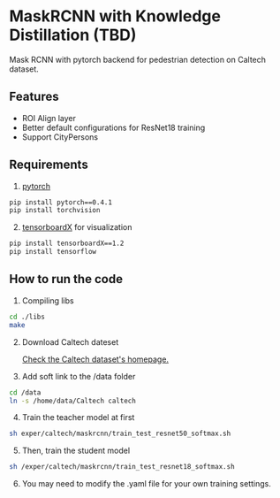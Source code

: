 # MaskRCNN with Knowledge Distillation (TBD)
Mask RCNN with pytorch backend for pedestrian detection on Caltech dataset.

## Features
- ROI Align layer
- Better default configurations for ResNet18 training
- Support CityPersons

## Requirements
1. [pytorch](http://pytorch.org/)
```bash
pip install pytorch==0.4.1
pip install torchvision
```
2. [tensorboardX](https://github.com/lanpa/tensorboard-pytorch) for visualization
```bash
pip install tensorboardX==1.2
pip install tensorflow
```
## How to run the code
1. Compiling libs
```bash
cd ./libs
make
```
2. Download Caltech dateset

    [Check the Caltech dataset's homepage.](http://www.vision.caltech.edu/Image_Datasets/CaltechPedestrians/)

3. Add soft link to the /data folder
```bash
cd /data
ln -s /home/data/Caltech caltech
```

4. Train the teacher model at first
```bash
sh exper/caltech/maskrcnn/train_test_resnet50_softmax.sh
```

5. Then, train the student model
```bash
sh /exper/caltech/maskrcnn/train_test_resnet18_softmax.sh
```
6. You may need to modify the .yaml file for your own training settings.
